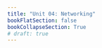 ```yaml
---
title: "Unit 04: Networking" 
bookFlatSection: false
bookCollapseSection: True
# draft: true
---
```


